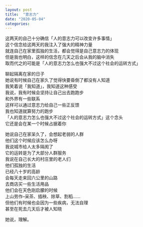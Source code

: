 ```yaml
---
layout: post
title:  "意志力"
date: "2020-05-04"
categories: 
---
```


这两天的自己十分确信「人的意志力可以改变许多事情」  
这个信念给这两天的我注入了强大的精神力量  
就连自己在家里孤独的生活，都会觉得是自己意志力的体现  
但是我也明白，这样的信念在几天之后会从我的脑中消失  
取而代之的可能是「人的意志力怎么也强大不过这个社会的运转方式」

聊起隔离在家的日子  
她说有时候自己在家久了觉得快要昏倒了都没有人知道  
我笑着说「我知道」，我知道这种感受  
我说，我有时候会坚持让自己出去跑跑步  
和外界有一些联系  
这样可以通过意志力给自己一些正反馈  
我也知道就算努力的跑步  
「人的意志力怎么也强大不过这个社会的运转方式」这个念头  
它还是会在某一个时候占据着你

她说自己在家呆久了，会想起老弱的人群  
他们这个时候应该怎么办呀  
我说城市给人太多隔阂了  
它的运转是为了大部分人群服务  
我说在自己长大的村庄里的老人们  
他们孤独的生活  
已经八十岁的高龄  
会每天走来回六公里的山路  
去商店买一些生活用品  
他们会在天色刚启朦的时候  
上山劳作–采茶、插秧、除草、割稻……  
但他们有时候也会因为一些疾病，无法自理  
甚至在死去几天后才被人知晓  

她说，理解。
